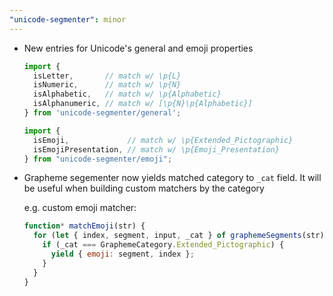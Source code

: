 ```yaml
---
"unicode-segmenter": minor
---
```


- New entries for Unicode's general and emoji properties

  ```js
  import {
    isLetter,       // match w/ \p{L}
    isNumeric,      // match w/ \p{N}
    isAlphabetic,   // match w/ \p{Alphabetic}
    isAlphanumeric, // match w/ [\p{N}\p{Alphabetic}]
  } from 'unicode-segmenter/general';

  import {
    isEmoji,             // match w/ \p{Extended_Pictographic}
    isEmojiPresentation, // match w/ \p{Emoji_Presentation}
  } from "unicode-segmenter/emoji";
  ```

- Grapheme segementer now yields matched category to `_cat` field.
  It will be useful when building custom matchers by the category

  e.g. custom emoji matcher:

  ```js
  function* matchEmoji(str) {
    for (let { index, segment, input, _cat } of graphemeSegments(str)) {
      if (_cat === GraphemeCategory.Extended_Pictographic) {
        yield { emoji: segment, index };
      }
    }
  }
  ```
